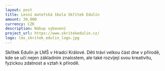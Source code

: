 ```yaml
---
layout: post
title: Lesní mateřská škola Skřítek Edulín
amount: 30,000
currency: CZK
description: Nákup vybavení
project_url: https://www.skritekedulin.cz/
logo: lms_skritek_edulin_logo.jpg
---
```


Skřítek Edulín je LMŠ v Hradci Králové. Děti tráví velkou část dne v přírodě, kde se učí nejen základním znalostem, ale také rozvíjejí svou kreativitu, fyzickou zdatnost a vztah k přírodě.
